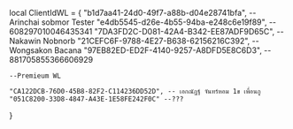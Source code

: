 local ClientIdWL = {
    "b1d7aa41-24d0-49f7-a88b-d04e28741bfa", -- Arinchai sobmor Tester
    "e4db5545-d26e-4b55-94ba-e248c6e19f89", -- 608297010046435341
    "7DA3FD2C-D081-42A4-B342-EE87ADF9D65C", -- Nakawin Nobnorb
    "21CEFC6F-9788-4E27-B638-62156216C392", -- Wongsakon Bacana
    "97EB82ED-ED2F-4140-9257-A8DFD5E8C6D3", -- 881705855366606929
    
    --Premieum WL
    
    "CA122DCB-76D0-45B8-82F2-C114236DD52D", -- เอกณัฏฐ์ จันทร์หอม 1ข เพื่อนกู
    "051C8200-33D8-4847-A43E-1E58FE242F0C" --???
}
